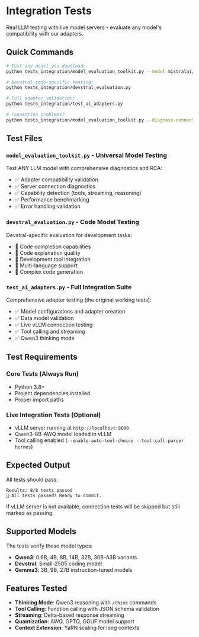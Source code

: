 # Integration Tests

Real LLM testing with live model servers - evaluate any model's compatibility with our adapters.

## Quick Commands

```bash
# Test any model you download:
python tests_integration/model_evaluation_toolkit.py --model mistralai/devstral-small-2505

# Devstral code-specific testing:
python tests_integration/devstral_evaluation.py

# Full adapter validation:
python tests_integration/test_ai_adapters.py

# Connection problems?
python tests_integration/model_evaluation_toolkit.py --diagnose-connection
```

## Test Files

### `model_evaluation_toolkit.py` - **Universal Model Testing**
Test ANY LLM model with comprehensive diagnostics and RCA:
- ✅ Adapter compatibility validation
- ✅ Server connection diagnostics
- ✅ Capability detection (tools, streaming, reasoning)
- ✅ Performance benchmarking
- ✅ Error handling validation

### `devstral_evaluation.py` - **Code Model Testing**
Devstral-specific evaluation for development tasks:
- 🤖 Code completion capabilities
- 🤖 Code explanation quality  
- 🤖 Development tool integration
- 🤖 Multi-language support
- 🤖 Complex code generation

### `test_ai_adapters.py` - **Full Integration Suite**
Comprehensive adapter testing (the original working tests):
- ✅ Model configurations and adapter creation
- ✅ Data model validation
- ✅ Live vLLM connection testing
- ✅ Tool calling and streaming
- ✅ Qwen3 thinking mode

## Test Requirements

### Core Tests (Always Run)
- Python 3.8+
- Project dependencies installed
- Proper import paths

### Live Integration Tests (Optional)
- vLLM server running at `http://localhost:8000`
- Qwen3-8B-AWQ model loaded in vLLM
- Tool calling enabled (`--enable-auto-tool-choice --tool-call-parser hermes`)

## Expected Output

All tests should pass:
```
Results: 8/8 tests passed
🎉 All tests passed! Ready to commit.
```

If vLLM server is not available, connection tests will be skipped but still marked as passing.

## Supported Models

The tests verify these model types:
- **Qwen3**: 0.6B, 4B, 8B, 14B, 32B, 30B-A3B variants
- **Devstral**: Small-2505 coding model  
- **Gemma3**: 3B, 9B, 27B instruction-tuned models

## Features Tested

- **Thinking Mode**: Qwen3 reasoning with `/think` commands
- **Tool Calling**: Function calling with JSON schema validation
- **Streaming**: Delta-based response streaming
- **Quantization**: AWQ, GPTQ, GGUF model support
- **Context Extension**: YaRN scaling for long contexts